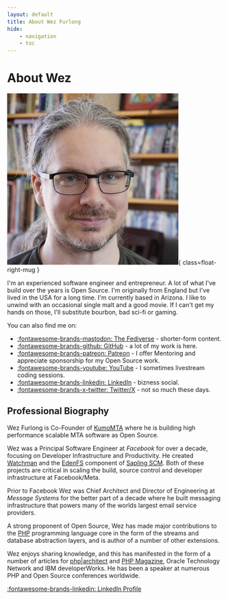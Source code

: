 ```yaml
---
layout: default
title: About Wez Furlong
hide:
    - navigation
    - toc
---
```


# About Wez

![Wez Furlong](images/wez-portrait-400.jpeg){ class=float-right-mug }

I'm an experienced software engineer and entrepreneur. A lot of what I've build
over the years is Open Source. I'm originally from England but I've lived in
the USA for a long time. I'm currently based in Arizona. I like to unwind with
an occasional single malt and a good movie. If I can't get my hands on those,
I'll substitute bourbon, bad sci-fi or gaming.

You can also find me on:

* [:fontawesome-brands-mastodon: The Fediverse](https://fosstodon.org/@wez) - shorter-form content.
* [:fontawesome-brands-github: GitHub](https://github.com/wez) - a lot of my work is here.
* [:fontawesome-brands-patreon: Patreon](https://www.patreon.com/WezFurlong) -
  I offer Mentoring and appreciate sponsorship for my Open Source work.
* [:fontawesome-brands-youtube: YouTube](https://www.youtube.com/@wez_furlong/streams) - I sometimes livestream coding sessions.
* [:fontawesome-brands-linkedin: LinkedIn](http://www.linkedin.com/in/wezfurlong) - bizness social.
* [:fontawesome-brands-x-twitter: Twitter/X](http://www.twitter.com/wezfurlong) - not so much these days.

## Professional Biography

Wez Furlong is Co-Founder of [KumoMTA](http://kumomta.com) where he is
building high performance scalable MTA software as Open Source.

Wez was a Principal Software Engineer at *Facebook* for over a decade,
focusing on Developer Infrastructure and Productivity. He created
[Watchman](https://facebook.github.io/watchman/) and the
[EdenFS](https://github.com/facebook/sapling/tree/main/eden/fs) component of
[Sapling SCM](https://sapling-scm.com). Both of these projects are critical in
scaling the build, source control and developer infrastructure at
Facebook/Meta.

Prior to Facebook Wez was Chief Architect and Director of Engineering
at *Message Systems* for the better part of a decade where he built messaging
infrastructure that powers many of the worlds largest email service providers.

A strong proponent of Open Source, Wez has made major contributions to the
[PHP](http://php.net) programming language core in the form of the streams and
database abstraction layers, and is author of a number of other extensions.

Wez enjoys sharing knowledge, and this has manifested in the form of a number
of articles for [php|architect](http://phparch.com/) and [PHP
Magazine](http://phpmag.net), Oracle Technology Network and IBM developerWorks.
He has been a speaker at numerous PHP and Open Source conferences worldwide.

[:fontawesome-brands-linkedin: LinkedIn Profile](http://www.linkedin.com/in/wezfurlong)

